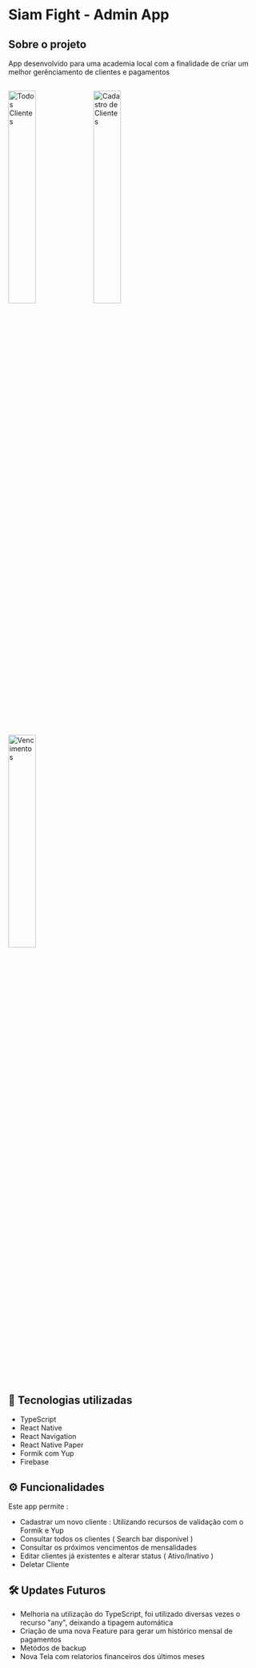 # Siam Fight - Admin App

## Sobre o projeto 
App desenvolvido para uma academia local com a finalidade de criar um melhor gerênciamento de clientes e pagamentos
##

<p >
  <img src="https://github.com/WesleyFerreira97/siamfight-admin-react-native/blob/main/ScreenShots/Screenshot%20(5).jpg?raw=true" width="33%" title="Todos Clientes">
  <img src="https://github.com/WesleyFerreira97/siamfight-admin-react-native/blob/main/ScreenShots/Screenshot%20(3).jpg" width="33%" title="Cadastro de Clientes">
  <img src="https://github.com/WesleyFerreira97/siamfight-admin-react-native/blob/main/ScreenShots/Screenshot%20(1).jpg" width="33%" alt="Vencimentos">
</p>

## 📲 Tecnologias utilizadas

- TypeScript
- React Native
- React Navigation
- React Native Paper 
- Formik com Yup 
- Firebase

## ⚙️ Funcionalidades 
Este app permite : 

- Cadastrar um novo cliente : Utilizando recursos de validação com o Formik e Yup
- Consultar todos os clientes ( Search bar disponível ) 
- Consultar os próximos vencimentos de mensalidades 
- Editar clientes já existentes e alterar status ( Ativo/Inativo )
- Deletar Cliente

## 🛠 Updates Futuros 
- Melhoria na utilização do TypeScript, foi utilizado diversas vezes o recurso "any", deixando a tipagem automática 
- Criação de uma nova Feature para gerar um histórico mensal de pagamentos 
- Metódos de backup
- Nova Tela com relatorios financeiros dos últimos meses
